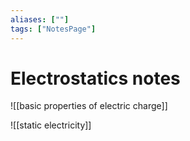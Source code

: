 ```yaml
---
aliases: [""]
tags: ["NotesPage"]
---
```


# Electrostatics notes

![[basic properties of electric charge]]

![[static electricity]]